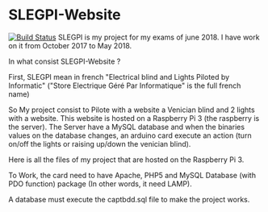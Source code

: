 # SLEGPI-Website
[![Build Status](https://travis-ci.org/JunkJumper/SLEGPI.svg?branch=master)](https://travis-ci.org/JunkJumper/SLEGPI)
SLEGPI is my project for my exams of june 2018. I have work on it from October 2017 to May 2018.

In what consist SLEGPI-Website ?

First, SLEGPI mean in french "Electrical blind and Lights Piloted by Informatic" ("Store Electrique Géré Par Informatique" is the full french name)

So My project consist to Pilote with a website a Venician blind and 2 lights with a website. This website is hosted on a Raspberry Pi 3 (the raspberry is the server). The Server have a MySQL database and when the binaries values on the database changes, an arduino card execute an action (turn on/off the lights or raising up/down the venician blind).

Here is all the files of my project that are hosted on the Raspberry Pi 3.

To Work, the card need to have Apache, PHP5 and MySQL Database (with PDO function) package (In other words, it need LAMP). 

A database must execute the captbdd.sql file to make the project works.
